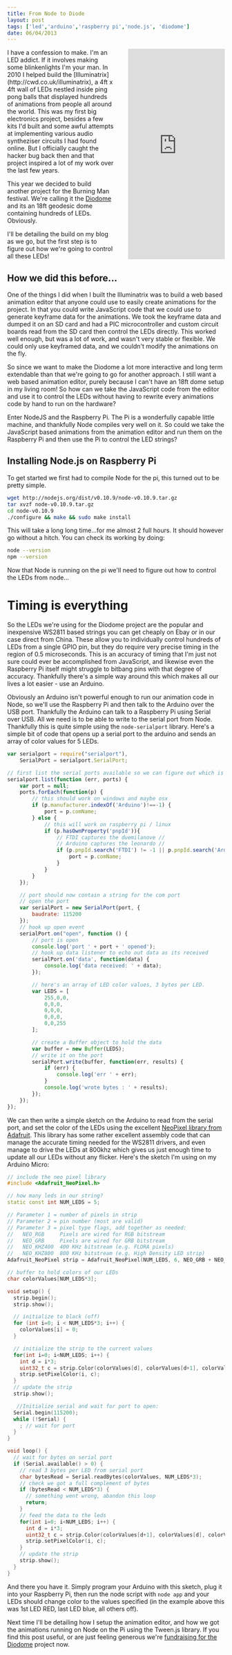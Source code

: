 ```yaml
---
title: From Node to Diode
layout: post
tags: ['led','arduino','raspberry pi','node.js', 'diodome']
date: 06/04/2013
---
```

<iframe style="float: right; margin-left: 32px" src="http://www.indiegogo.com/project/410561/widget/3287906" width="224px" height="486px" frameborder="0" scrolling="no"></iframe>
I have a confession to make. I'm an LED addict. If it involves making some blinkenlights I'm your man. In 2010 I helped build the [Illuminatrix](http://cwd.co.uk/illuminatrix), a 4ft x 4ft wall of LEDs nestled inside ping pong balls that displayed hundreds of animations from people all around the world. This was my first big electronics project, besides a few kits I'd built and some awful attempts at implementing various audio syntheziser circuits I had found online. But I officially caught the hacker bug back then and that project inspired a lot of my work over the last few years.

This year we decided to build another project for the Burning Man festival. We're calling it the [Diodome](http://diodome.heroku.com) and its an 18ft geodesic dome containing hundreds of LEDs. Obviously.

I'll be detailing the build on my blog as we go, but the first step is to figure out how we're going to control all these LEDs!

## How we did this before...

One of the things I did when I built the Illuminatrix was to build a web based animation editor that anyone could use to easily create animations for the project. In that you could write JavaScript code that we could use to generate keyframe data for the animations. We took the keyframe data and dumped it on an SD card and had a PIC microcontroller and custom circuit boards read from the SD card then control the LEDs directly. This worked well enough, but was a lot of work, and wasn't very stable or flexible. We could only use keyframed data, and we couldn't modify the animations on the fly.

So since we want to make the Diodome a lot more interactive and long term extendable than that we're going to go for another approach. I still want a web based animation editor, purely because I can't have an 18ft dome setup in my living room! So how can we take the JavaScript code from the editor and use it to control the LEDs without having to rewrite every animations code by hand to run on the hardware?

Enter NodeJS and the Raspberry Pi. The Pi is a wonderfully capable little machine, and thankfully Node compiles very well on it. So could we take the JavaScript based animations from the animation editor and run them on the Raspberry Pi and then use the Pi to control the LED strings?

## Installing Node.js on Raspberry Pi

To get started we first had to compile Node for the pi, this turned out to be pretty simple.

```bash
wget http://nodejs.org/dist/v0.10.9/node-v0.10.9.tar.gz
tar xvzf node-v0.10.9.tar.gz
cd node-v0.10.9
./configure && make && sudo make install
```

This will take a long long time...for me almost 2 full hours. It should however go without a hitch. You can check its working by doing:

```bash
node --version
npm --version
```

Now that Node is running on the pi we'll need to figure out how to control the LEDs from node...

# Timing is everything

So the LEDs we're using for the Diodome project are the popular and inexpensive WS2811 based strings you can get cheaply on Ebay or in our case direct from China. These allow you to individually control hundreds of LEDs from a single GPIO pin, but they do require very precise timing in the region of 0.5 microseconds. This is an accuracy of timing that I'm just not sure could ever be accomplished from JavaScript, and likewise even the Raspberry Pi itself might struggle to bitbang pins with that degree of accuracy. Thankfully there's a simple way around this which makes all our lives a lot easier - use an Arduino.

Obviously an Arduino isn't powerful enough to run our animation code in Node, so we'll use the Raspberry Pi and then talk to the Arduino over the USB port. Thankfully the Arduino can talk to a Raspberry Pi using Serial over USB. All we need is to be able to write to the serial port from Node. Thankfully this is quite simple using the `node-serialport` library. Here's a simple bit of code that opens up a serial port to the arduino and sends an array of color values for 5 LEDs.

```javascript
var serialport = require("serialport"),
	SerialPort = serialport.SerialPort;

// first list the serial ports available so we can figure out which is the arduino
serialport.list(function (err, ports) {
	var port = null;
	ports.forEach(function(p) {
		// this should work on windows and maybe osx
		if (p.manufacturer.indexOf('Arduino')!==-1) {
			port = p.comName;
		} else {
			// this will work on raspberry pi / linux
			if (p.hasOwnProperty('pnpId')){
				// FTDI captures the duemilanove //
				// Arduino captures the leonardo //
				if (p.pnpId.search('FTDI') != -1 || p.pnpId.search('Arduino') != -1) {
					port = p.comName;
				}
			}
		}
	});

	// port should now contain a string for the com port
	// open the port
	var serialPort = new SerialPort(port, {
		baudrate: 115200
	});
	// hook up open event
	serialPort.on("open", function () {
		// port is open
		console.log('port ' + port + ' opened');
		// hook up data listener to echo out data as its received
		serialPort.on('data', function(data) {
			console.log('data received: ' + data);
		});

		// here's an array of LED color values, 3 bytes per LED.
		var LEDS = [
			255,0,0,
			0,0,0,
			0,0,0,
			0,0,0,
			0,0,255
		];

		// create a Buffer object to hold the data
		var buffer = new Buffer(LEDS);
		// write it on the port
		serialPort.write(buffer, function(err, results) {
			if (err) {
				console.log('err ' + err);
			}
			console.log('wrote bytes : ' + results);
		});
	});
});
```

We can then write a simple sketch on the Arduino to read from the serial port, and set the color of the LEDs using the excellent [NeoPixel library from Adafruit](https://github.com/adafruit/Adafruit_NeoPixel). This library has some rather excellent assembly code that can manage the accurate timing needed for the WS2811 drivers, and even manage to drive the LEDs at 800khz which gives us just enough time to update all our LEDs without any flicker. Here's the sketch I'm using on my Arduino Micro:

```cpp
// include the neo pixel library
#include <Adafruit_NeoPixel.h>

// how many leds in our string?
static const int NUM_LEDS = 5;

// Parameter 1 = number of pixels in strip
// Parameter 2 = pin number (most are valid)
// Parameter 3 = pixel type flags, add together as needed:
//   NEO_RGB     Pixels are wired for RGB bitstream
//   NEO_GRB     Pixels are wired for GRB bitstream
//   NEO_KHZ400  400 KHz bitstream (e.g. FLORA pixels)
//   NEO_KHZ800  800 KHz bitstream (e.g. High Density LED strip)
Adafruit_NeoPixel strip = Adafruit_NeoPixel(NUM_LEDS, 6, NEO_GRB + NEO_KHZ400);

// buffer to hold colors of our LEDs
char colorValues[NUM_LEDS*3];

void setup() {
  strip.begin();
  strip.show();

  // initialize to black (off)
  for (int i=0; i < NUM_LEDS*3; i++) {
    colorValues[i] = 0;
  }

  // initialize the strip to the current values
  for(int i=0; i<NUM_LEDS; i++) {
    int d = i*3;
    uint32_t c = strip.Color(colorValues[d], colorValues[d+1], colorValues[d+2]);
    strip.setPixelColor(i, c);
  }
  // update the strip
  strip.show();

   //Initialize serial and wait for port to open:
  Serial.begin(115200);
  while (!Serial) {
    ; // wait for port
  }
}

void loop() {
  // wait for bytes on serial port
  if (Serial.available() > 0) {
    // read 3 bytes per LED from serial port
    char bytesRead = Serial.readBytes(colorValues, NUM_LEDS*3);
    // check we got a full complement of bytes
    if (bytesRead < NUM_LEDS*3) {
      // something went wrong, abandon this loop
      return;
    }
    // feed the data to the leds
    for(int i=0; i<NUM_LEDS; i++) {
      int d = i*3;
      uint32_t c = strip.Color(colorValues[d+1], colorValues[d], colorValues[d+2]);
      strip.setPixelColor(i, c);
    }
    // update the strip
    strip.show();
  }
}
```

And there you have it. Simply program your Arduino with this sketch, plug it into your Raspberry Pi, then run the node script with `node app` and your LEDs should change color to the values specified (in the example above this was 1st LED RED, last LED blue, all others off).

Next time I'll be detailing how I setup the animation editor, and how we got the animations running on Node on the Pi using the Tween.js library. If you find this post useful, or are just feeling generous we're [fundraising for the Diodome](http://igg.me/at/diodome) project now.